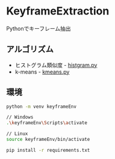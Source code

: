 # KeyframeExtraction
Pythonでキーフレーム抽出

## アルゴリズム
- ヒストグラム類似度 - [histgram.py](./src/histogram.py)
- k-means - [kmeans.py](./src/kmeans.py)

## 環境
``` bash
python -m venv keyframeEnv
```

``` bash
// Windows
.\keyframeEnv\Scripts\activate

// Linux
source keyframeEnv/bin/activate
```

``` bash
pip install -r requirements.txt
```